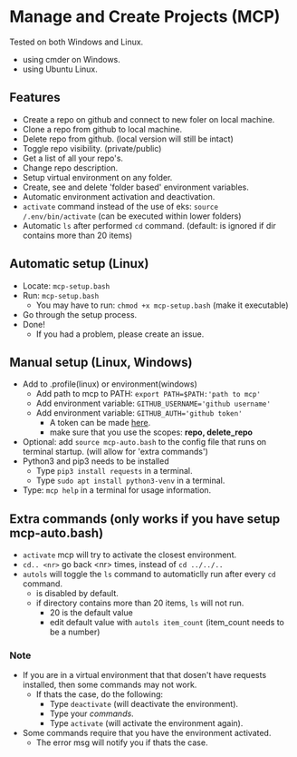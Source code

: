 # Manage and Create Projects (MCP)

Tested on both Windows and Linux.

- using cmder on Windows.
- using Ubuntu Linux.

## Features

- Create a repo on github and connect to new foler on local machine.
- Clone a repo from github to local machine.
- Delete repo from github. (local version will still be intact)
- Toggle repo visibility. (private/public)
- Get a list of all your repo's.
- Change repo description.
- Setup virtual environment on any folder.
- Create, see and delete 'folder based' environment variables.
- Automatic environment activation and deactivation.
- `activate` command instead of the use of eks: `source /.env/bin/activate` (can be executed within lower folders)
- Automatic `ls` after performed `cd` command. (default: is ignored if dir contains more than 20 items)

## Automatic setup (Linux)

- Locate: `mcp-setup.bash`
- Run: `mcp-setup.bash`
  - You may have to run: `chmod +x mcp-setup.bash` (make it executable)
- Go through the setup process.
- Done!
  - If you had a problem, please create an issue.

## Manual setup (Linux, Windows)

- Add to .profile(linux) or environment(windows)
  - Add path to mcp to PATH: `export PATH=$PATH:'path to mcp'`
  - Add environment variable: `GITHUB_USERNAME='github username'`
  - Add environment variable: `GITHUB_AUTH='github token'`
    - A token can be made [here](https://github.com/settings/tokens).
    - make sure that you use the scopes: **repo, delete_repo**
- Optional: add `source mcp-auto.bash` to the config file that runs on terminal startup. (will allow for 'extra commands')
- Python3 and pip3 needs to be installed
  - Type `pip3 install requests` in a terminal.
  - Type `sudo apt install python3-venv` in a terminal.
- Type: `mcp help` in a terminal for usage information.

## Extra commands (only works if you have setup mcp-auto.bash)

- `activate` mcp will try to activate the closest environment.
- `cd.. <nr>` go back \<nr\> times, instead of `cd ../../..`
- `autols` will toggle the `ls` command to automaticlly run after every `cd` command.
  - is disabled by default.
  - if directory contains more than 20 items, `ls` will not run.
    - 20 is the default value
    - edit default value with `autols item_count` (item_count needs to be a number)

### Note

- If you are in a virtual environment that that dosen't have requests installed, then some commands may not work.
  - If thats the case, do the following:
    - Type `deactivate` (will deactivate the environment).
    - Type your *commands*.
    - Type `activate` (will activate the environment again).
- Some commands require that you have the environment activated.
  - The error msg will notify you if thats the case.
